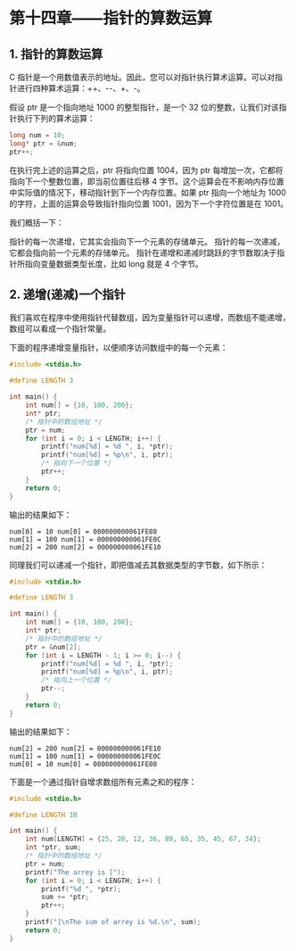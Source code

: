 # 第十四章——指针的算数运算

## 1. 指针的算数运算

C 指针是一个用数值表示的地址。因此，您可以对指针执行算术运算。可以对指针进行四种算术运算：++、--、+、-。

假设 ptr 是一个指向地址 1000 的整型指针，是一个 32 位的整数，让我们对该指针执行下列的算术运算：

```c
long num = 10;
long* ptr = &num;
ptr++;
```

在执行完上述的运算之后，ptr 将指向位置 1004，因为 ptr 每增加一次，它都将指向下一个整数位置，即当前位置往后移 4 字节。这个运算会在不影响内存位置中实际值的情况下，移动指针到下一个内存位置。如果 ptr 指向一个地址为 1000 的字符，上面的运算会导致指针指向位置 1001，因为下一个字符位置是在 1001。

我们概括一下：

指针的每一次递增，它其实会指向下一个元素的存储单元。
指针的每一次递减，它都会指向前一个元素的存储单元。
指针在递增和递减时跳跃的字节数取决于指针所指向变量数据类型长度，比如 long 就是 4 个字节。

## 2. 递增(递减)一个指针

我们喜欢在程序中使用指针代替数组，因为变量指针可以递增，而数组不能递增，数组可以看成一个指针常量。

下面的程序递增变量指针，以便顺序访问数组中的每一个元素：

```c
#include <stdio.h>

#define LENGTH 3

int main() {
    int num[] = {10, 100, 200};
    int* ptr;
    /* 指针中的数组地址 */
    ptr = num;
    for (int i = 0; i < LENGTH; i++) {
        printf("num[%d] = %d ", i, *ptr);
        printf("num[%d] = %p\n", i, ptr);
        /* 指向下一个位置 */
        ptr++;
    }
    return 0;
}
```

输出的结果如下：

```plaintext
num[0] = 10 num[0] = 000000000061FE08
num[1] = 100 num[1] = 000000000061FE0C
num[2] = 200 num[2] = 000000000061FE10
```

同理我们可以递减一个指针，即把值减去其数据类型的字节数，如下所示：

```c
#include <stdio.h>

#define LENGTH 3

int main() {
    int num[] = {10, 100, 200};
    int* ptr;
    /* 指针中的数组地址 */
    ptr = &num[2];
    for (int i = LENGTH - 1; i >= 0; i--) {
        printf("num[%d] = %d ", i, *ptr);
        printf("num[%d] = %p\n", i, ptr);
        /* 指向上一个位置 */
        ptr--;
    }
    return 0;
}
```

输出的结果如下：

```plaintext
num[2] = 200 num[2] = 000000000061FE10
num[1] = 100 num[1] = 000000000061FE0C
num[0] = 10 num[0] = 000000000061FE08
```

下面是一个通过指针自增求数组所有元素之和的程序：

```c
#include <stdio.h>

#define LENGTH 10

int main() {
    int num[LENGTH] = {25, 20, 12, 36, 89, 65, 35, 45, 67, 34};
    int *ptr, sum;
    /* 指针中的数组地址 */
    ptr = num;
    printf("The arrey is [");
    for (int i = 0; i < LENGTH; i++) {
        printf("%d ", *ptr);
        sum += *ptr;
        ptr++;
    }
    printf("]\nThe sum of arrey is %d.\n", sum);
    return 0;
}
```